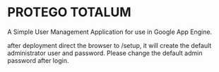 PROTEGO TOTALUM
===============

A Simple User Management Application for use in Google App Engine.

after deployment direct the browser to <appspot>/setup, it will create the default administrator user and password. Please change the default admin password after login.
